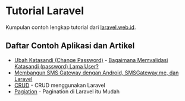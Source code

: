 # Tutorial Laravel

Kumpulan contoh lengkap tutorial dari [laravel.web.id](http://www.laravel.web.id).

## Daftar Contoh Aplikasi dan Artikel

- [Ubah Katasandi (Change Password)](https://github.com/arvernester/tutorial/tree/master/change-password) - [Bagaimana Memvalidasi Katasandi (password) Lama User?](http://laravel.web.id/tutorial/bagaimana-memvalidasi-katasandi-password-lama-user/)
- [Membangun SMS Gateway dengan Android, SMSGateway.me, dan Laravel](http://laravel.web.id/tutorial/membangun-sms-gateway-dengan-android-smsgateway-me-dan-laravel/)
- [CRUD](https://github.com/arvernester/tutorial/tree/master/CRUD) - CRUD menggunakan Laravel
- [Pagiation](https://github.com/arvernester/tutorial/tree/master/pagination) - Pagination di Laravel itu Mudah
